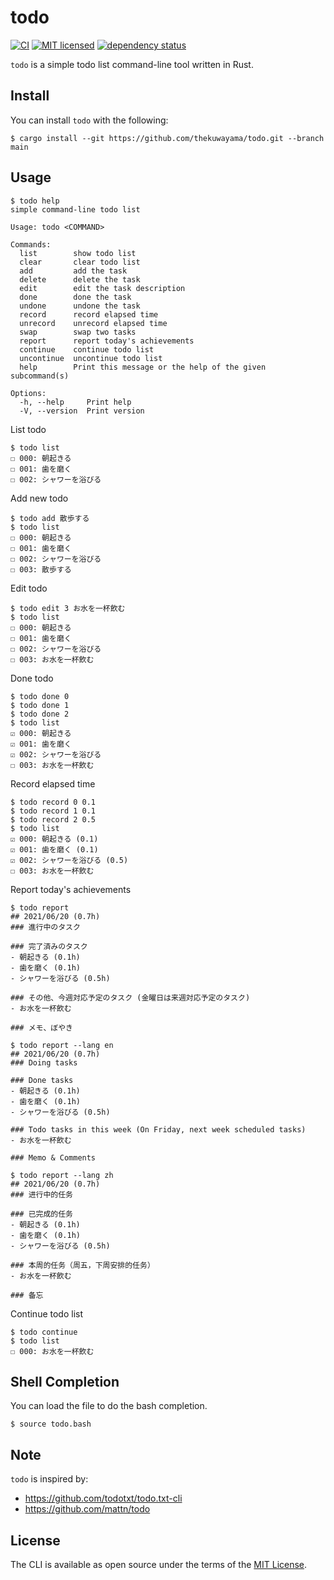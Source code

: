 # todo

[![CI](https://github.com/thekuwayama/todo/workflows/CI/badge.svg)](https://github.com/thekuwayama/todo/actions?workflow=CI)
[![MIT licensed](https://img.shields.io/badge/license-MIT-brightgreen.svg)](https://raw.githubusercontent.com/thekuwayama/todo/master/LICENSE.txt)
[![dependency status](https://deps.rs/repo/github/thekuwayama/todo/status.svg)](https://deps.rs/repo/github/thekuwayama/todo)

`todo` is a simple todo list command-line tool written in Rust.


## Install

You can install `todo` with the following:

```sh-session
$ cargo install --git https://github.com/thekuwayama/todo.git --branch main
```


## Usage

```sh-session
$ todo help
simple command-line todo list

Usage: todo <COMMAND>

Commands:
  list        show todo list
  clear       clear todo list
  add         add the task
  delete      delete the task
  edit        edit the task description
  done        done the task
  undone      undone the task
  record      record elapsed time
  unrecord    unrecord elapsed time
  swap        swap two tasks
  report      report today's achievements
  continue    continue todo list
  uncontinue  uncontinue todo list
  help        Print this message or the help of the given subcommand(s)

Options:
  -h, --help     Print help
  -V, --version  Print version

```

List todo

```sh-session
$ todo list
☐ 000: 朝起きる
☐ 001: 歯を磨く
☐ 002: シャワーを浴びる

```

Add new todo

```sh-session
$ todo add 散歩する
$ todo list
☐ 000: 朝起きる
☐ 001: 歯を磨く
☐ 002: シャワーを浴びる
☐ 003: 散歩する

```

Edit todo

```sh-session
$ todo edit 3 お水を一杯飲む
$ todo list
☐ 000: 朝起きる
☐ 001: 歯を磨く
☐ 002: シャワーを浴びる
☐ 003: お水を一杯飲む
```

Done todo

```sh-session
$ todo done 0
$ todo done 1
$ todo done 2
$ todo list
☑ 000: 朝起きる
☑ 001: 歯を磨く
☑ 002: シャワーを浴びる
☐ 003: お水を一杯飲む

```

Record elapsed time

```sh-session
$ todo record 0 0.1
$ todo record 1 0.1
$ todo record 2 0.5
$ todo list
☑ 000: 朝起きる (0.1)
☑ 001: 歯を磨く (0.1)
☑ 002: シャワーを浴びる (0.5)
☐ 003: お水を一杯飲む

```

Report today's achievements

```sh-session
$ todo report
## 2021/06/20 (0.7h)
### 進行中のタスク

### 完了済みのタスク
- 朝起きる (0.1h)
- 歯を磨く (0.1h)
- シャワーを浴びる (0.5h)

### その他、今週対応予定のタスク (金曜日は来週対応予定のタスク)
- お水を一杯飲む

### メモ、ぼやき

```
```sh-session
$ todo report --lang en
## 2021/06/20 (0.7h)
### Doing tasks

### Done tasks
- 朝起きる (0.1h)
- 歯を磨く (0.1h)
- シャワーを浴びる (0.5h)

### Todo tasks in this week (On Friday, next week scheduled tasks)
- お水を一杯飲む

### Memo & Comments

```
```sh-session
$ todo report --lang zh
## 2021/06/20 (0.7h)
### 进行中的任务

### 已完成的任务
- 朝起きる (0.1h)
- 歯を磨く (0.1h)
- シャワーを浴びる (0.5h)

### 本周的任务（周五，下周安排的任务）
- お水を一杯飲む

### 备忘

```

Continue todo list

```sh-session
$ todo continue
$ todo list
☐ 000: お水を一杯飲む

```


## Shell Completion

You can load the file to do the bash completion.

```sh-session
$ source todo.bash
```


## Note

`todo` is inspired by:

- https://github.com/todotxt/todo.txt-cli
- https://github.com/mattn/todo


## License

The CLI is available as open source under the terms of the [MIT License](http://opensource.org/licenses/MIT).
